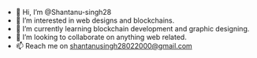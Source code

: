 - 👋 Hi, I’m @Shantanu-singh28
- 👀 I’m interested in web designs and blockchains.
- 🌱 I’m currently learning blockchain development and graphic designing.
- 💞️ I’m looking to collaborate on anything web related.
- 📫 Reach me on shantanusingh28022000@gmail.com

<!---
Shantanu-singh28/Shantanu-singh28 is a ✨ special ✨ repository because its `README.md` (this file) appears on your GitHub profile.
You can click the Preview link to take a look at your changes.
--->
